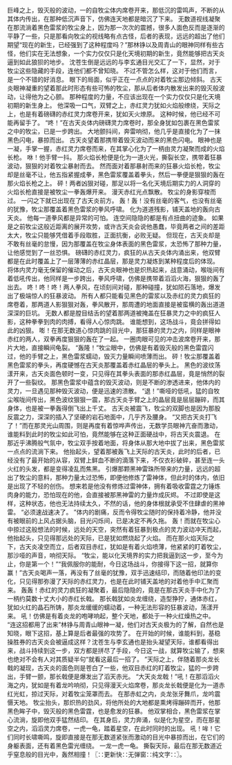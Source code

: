 巨峰之上，毁灭般的波动，一的自牧尘体内席卷开来，那低沉的雷鸣声，不断的从其体内传出，在那种低沉声音下，仿佛连天地都是暗沉了下来。
无数道视线凝聚在那流淌着黑色雷浆的牧尘身上，因为那一次次的震撼，很多人面色反而是逐渐的平静了一些，只是那看向牧尘的视线略有点古怪，后者的表现，远远的超出了他们期望“现在的新生，已经强到了这种程度吗？”那林铮以及周青山的眼神同样有些古怪，他们实在无法想象，一个实力仅仅只是化天境初期的新生，竟然能够把古天炎逼到如此狼狈的地步。
沈苍生倒是远远的与李玄通目光交汇了一下，显然，对于牧尘这些隐藏的手段，连他们都不曾知晓。
不过不管怎么样，这对于他们而言，是一个不错的好消息。
眼下的局面，似乎正在一点点的对着牧尘那边倾斜。
古天炎眼神凝重的望着那此时形态有些可怖的牧尘，那从后者体内散发出来的毁灭般波动，让得他为之心颤。
那种程度的力量，不应该出现在一个实力仅仅只是化天境初期的新生身上。
他深吸一口气，双臂之上，赤红灵力犹如火焰般缭绕，天际之上，也是有着磅礴的赤红灵力席卷开来，犹如天火燎原。
这种时候，他已经不可能再留手了。
“咚！”在古天炎体内磅礴灵力席卷时，那全身犹如包裹在黑色雷浆之中的牧尘，已是一步跨出。
大地颤抖间，奔雷响彻，他几乎是直接化为了一抹黑色闪电，暴掠而出。
古天炎望着那携带着毁灭波动而来的黑色闪电。
眼神也是一凝，手掌一握，赤红灵力席卷而来，在其掌心化为了一柄由灵力凝聚而成的火焰长枪。
咻！他手臂一抖。
那火焰长枪便是化为一道火光，撕裂长空，携带着狂暴波动，狠狠的对着牧尘暴射而去。
然而面对着那暴射而来的狂暴火焰长枪，牧尘却是丝毫不让，他五指紧握成拳，黑色雷浆覆盖着拳头，然后一拳便是狠狠的轰在那火焰长枪之上。
砰！两者凶狠对碰，那足以将一名化天境后期实力的人洞穿的火焰长枪直接是被牧尘一拳轰爆开来。
漫天赤红光点飘散。
牧尘的身影穿梭而过。
一闪之下就已出现在了古天炎前方。
轰！轰！没有丝毫的客气，也没有丝毫的犹豫，牧尘那覆盖着黑色雷浆的拳风呼啸。
化为道道残影，铺天盖地的轰向古天炎。
他每一道拳风都是异常的可怕。
连空间隐隐的都是有点扭曲的迹象。
如果是之前牧尘这般近距离的展开攻势，或许古天炎会说他愚蠢，毕竟两者之间的差距太大，牧尘只能够凭借着手段取胜，正面抗衡，必败无疑。
但现在，古天炎却是不敢有丝毫的怠慢，因为那覆盖在牧尘身体表面的黑色雷浆，太恐怖了那种力量，让他感觉到了一丝恐惧。
磅礴的赤红灵力，疯狂的从古天炎体内涌出来，他双臂都是在此时覆盖上了一层薄薄的赤红晶层，那是灵力凝炼到某种程度后的体现。
将体内灵力毫无保留的催动之后，古天炎眼神也是炽热起来，战意涌动，喉咙间有着低吼传出，他同样是一步跨出，拳风呼啸，仿佛是携带着滔滔火海，狠狠的轰了出去。
咚！咚！咚！两人拳风，在顷刻间对碰，那种碰撞，犹如陨石落地，爆发出了极端惊人的狂暴波动。
所有人都只能看见黑色的雷浆以及赤红的灵力疯狂的席卷着，那两道人影狠狠对轰，拳风散开，那周遭的地面直接是被蛮横的轰出道道深深的巨坑。
无数人都是膛目结舌的望着那两道被掩盖在狂暴灵力之中的疯狂人影，这种拳拳到肉的肉搏，看得人心惊肉跳。
谁能想到，这场战斗，竟会拼得如此的凶狠。
嘭！在那无数道心惊肉跳的目光中，那狂暴的灵力之内，同样是眼神赤红的两人，双拳再度狠狠的轰在了一起。
一圈肉眼可见的冲击波席卷开来，那片大地，直接瞬间龟裂。
“轰隆！”牧尘眼中，仿佛是有着毁灭般的黑色雷霆闪过，他的手臂之上，黑色雷浆蠕动，毁灭力量瞬间喷薄而出。
砰！牧尘那覆盖着黑色雷浆的拳头，再度硬憾在古天炎那覆盖着赤红晶层的拳头上。
黑色的波纹荡漾开来，古天炎面色顿时一变，只见得在其拳头表面的那赤红晶层，竟是悄然的裂开了一些裂纹。
那黑色雷浆中蕴含的毁灭波动，则是不断的渗透进来，他体内的灵力，一旦遇见那种毁灭波动，便是迅速的溃散。
“退！”嘶哑的低吼，猛的自牧尘喉咙间传出，黑色波纹狠狠一震，那古天炎手臂之上的晶层竟是层层蹦碎，而其身体，也是被一拳轰得倒飞出上千丈。
古天炎被震飞，牧尘的双脚也是因为那股反震之力，深深的插入了坚硬的岩石地面中，几乎齐及腰身。
“又把古天炎打飞了！”而在那灵光山周围，则是再度有着惊哗声传出，无数学员眼神亢奋而激动，谁能料到此时的牧尘如此可怕，竟然能够在这种正面硬战中，将古天炎震退。
在那近乎沸腾般气氛中，牧尘双手按着地面，将身体从那大地中拔了出来，黑色雷浆一点点的流淌下来。
他抬起头，望着那被轰飞上天际的古天炎，此时的后者，已经没有了最开始的从容，双臂上鲜血不断的滴落下来，不仅衣衫破碎，甚至连一头火红的头发，都是变得凌乱而焦黑。
引爆那颗黑神雷珠所带来的力量，远远的超出了牧尘的意料，那种力量太过恐怖，即便他修炼了雷神体，但此时的体内，依旧是出现了不轻的创伤。
想来若是他没有修炼过雷神体，拥有着吸收雷霆之力锤炼肉身的能力，恐怕现在的他，会直接被那黑神雷的力量炸成灰烬。
不过即使是这样，这种状态，他也无法持续太久，不然的话，他的身体根就承受不住肆虐的黑神雷。
“必须速战速决了。
”体内的剧痛，反而令得牧尘随时的保持着冷静，他并没有被眼前的上风占据头脑，目光闪烁间，已是决定不再久拖。
轰！而就在牧尘心中掠过这般想法的时候，远处的天空，突然有着狂暴到极点的灵力波动冲天而起，他抬起头，只见得那远处的天际，已是犹如燃烧起了火焰。
而在那火焰天际之下，古天炎凌空而立，后者双目赤红，犹如是有着火焰喷薄，他紧紧的盯着牧尘，那沙哑的声音，响彻天际。
“牧尘，能以化天境界的实力把我逼到这一步，至今为止，你是第一个！”“我佩服你的能耐，今日这场战斗，你接得下这一招，就算你赢！”古天炎喝声一落，再没有了丝毫的犹豫，双手迅速结印，而随着他印法的变化，只见得那弥漫了天际的赤红灵力，也是在此时铺天盖地的对着他手中汇聚而来。
轰轰！赤红的灵力疯狂的凝聚着，最后隐隐的，竟是在那古天炎手中化为了一柄约莫数十丈大小的赤红长戟。
那长戟犹如炎龙缠绕，造型狰狞，通体赤红，犹如火红的晶石所铸，那炎龙缓缓的蠕动着，一种无法形容的狂暴波动，荡漾开来。
吼！仿佛是有着炎龙的咆哮响起，整个天地，都处于一种火红燥热之中。
“连这招都用了出来”林铮与周青山眼神一凝，他们对古天炎极为的了解，自然也是知晓，眼下这招，基上算是后者最强的攻势了。
在开始的时候，谁能料到，基稳操胜券的古天炎会被逼成这样？沈苍生与李玄通也是抬头凝望天际，谁都看得出来，战斗持续到这一步，双方都是拼尽了手段，今日这一战，就算牧尘输了，想来也绝对不会有人对其质疑半句“就看这最后一招了。
”天际之上，伴随着那炎龙长戟的凝现，古天炎的面色则是苍白了一些，他双目赤红的盯着牧尘，猛的一步跨出，手臂一颤，那长戟便是爆发出了滔天赤光。
“大天炎龙戟！”吼！在那滔滔火海之内，犹如是有着龙吟响彻，只见得漫天火焰席卷，那炎龙长戟便是化为一道赤红光虹，掠过天际，对着牧尘笼罩而去。
在那赤虹之内，炎龙张牙舞爪，龙吟震慑天地。
牧尘抬头，那炽热的劲风，将他所处的大地都是熏烤得蹦碎而开，他那黑色眸子中，毁灭般的黑色雷霆，也是愈发的狂暴。
他双掌相合，黑色雷浆在掌心流淌，旋即他双手猛然结印。
在其身后，灵力奔涌，似是化为星空，而在那星空之内，滔滔灵力席卷，一虎一龟，踏着星空，在此时同时的出现。
吼！哞！它们同时长啸嘶鸣，旋即直接是在那无数道紧张而激动的目光中暴掠而出，在它们的身躯表面，还有着黑色雷光缠绕。
一龙一虎一龟。
撕裂天际，最后在那无数道近乎窒息般的目光中，轰然相撞！〖∷更新快∷无弹窗∷纯文字∷〗。
